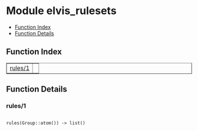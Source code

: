 

# Module elvis_rulesets #
* [Function Index](#index)
* [Function Details](#functions)

<a name="index"></a>

## Function Index ##


<table width="100%" border="1" cellspacing="0" cellpadding="2" summary="function index"><tr><td valign="top"><a href="#rules-1">rules/1</a></td><td></td></tr></table>


<a name="functions"></a>

## Function Details ##

<a name="rules-1"></a>

### rules/1 ###

<pre><code>
rules(Group::atom()) -&gt; list()
</code></pre>
<br />

